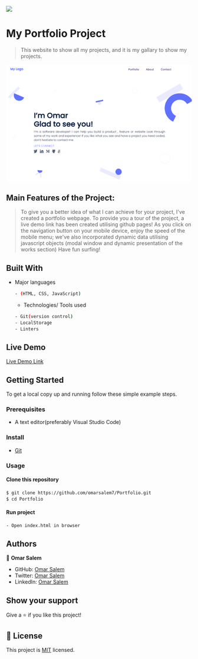 ![](https://img.shields.io/badge/Portfolio-blueviolet)

# My Portfolio Project

> This website to show all my projects, and it is my gallary to show my projects.

![screenshot](./assests/main-screen.png)

## Main Features of the Project:
>To give you a better idea of what I can achieve for your project, I've created a portfolio webpage.
To provide you a tour of the project, a live demo link has been created utilising github pages!
As you click on the navigation button on your mobile device, enjoy the speed of the mobile menu; we've also incorporated dynamic data utilising javascript objects (modal window and dynamic presentation of the works section)
Have fun surfing! 


## Built With

- Major languages 
  ```bash
  - (HTML, CSS, JavaScript)
  ```
  
  - Technologies/ Tools used 
  
  ``` bash
  - Git(version control)
  - LocalStorage
  - Linters
  ```
## Live Demo

[Live Demo Link](https://omarsalem7.github.io/Portfolio/)


## Getting Started
To get a local copy up and running follow these simple example steps.

### Prerequisites
 - A text editor(preferably Visual Studio Code)

### Install
  -  [Git](https://git-scm.com/downloads)
 
### Usage
#### Clone this repository

```bash
$ git clone https://github.com/omarsalem7/Portfolio.git
$ cd Portfolio 
```
#### Run project

```bash
- Open index.html in browser
```


## Authors

👤 **Omar Salem**

- GitHub: [Omar Salem](https://github.com/omarsalem7)
- Twitter: [Omar Salem](https://twitter.com/Omar80491499)
- LinkedIn: [Omar Salem](https://www.linkedin.com/in/omar-salem-a6945b177/)


## Show your support

Give a ⭐️ if you like this project!


## 📝 License

This project is [MIT](./MIT.md) licensed.
